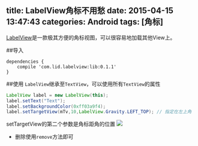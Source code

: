 title: LabelView角标不用愁
date: 2015-04-15 13:47:43
categories: Android
tags: [角标]
---
[LabelView](https://github.com/linger1216/labelview)是一款极其方便的角标视图，可以很容易地加载其他View上。
<!--more-->
##导入
```
dependencies {
    compile 'com.lid.labelview:lib:0.1.1'
}
```

##使用
`LabelView`继承至`TextView`，可以使用所有`TextView`的属性
```java
LabelView label = new LabelView(this);
label.setText("Text");
label.setBackgroundColor(0xff03a9f4);
label.setTargetView(mTv,10,LabelView.Gravity.LEFT_TOP);	// 指定在左上角
```
setTargetView的第二个参数是角标距角的位置
![](/img/15041501.png)

- 删除使用`remove`方法即可

